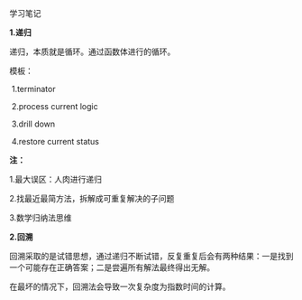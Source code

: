 学习笔记

**1.递归**

 递归，本质就是循环。通过函数体进行的循环。

模板：

​	1.terminator

​	2.process current logic

​	3.drill down

​	4.restore current status

**注：**

1.最大误区：人肉进行递归

2.找最近最简方法，拆解成可重复解决的子问题

3.数学归纳法思维

**2.回溯**

​	回溯采取的是试错思想，通过递归不断试错，反复重复后会有两种结果：一是找到一个可能存在正确答案；二是尝遍所有解法最终得出无解。

在最坏的情况下，回溯法会导致一次复杂度为指数时间的计算。